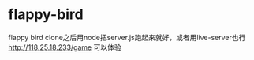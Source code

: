 # flappy-bird
flappy bird
 clone之后用node把server.js跑起来就好，或者用live-server也行
http://118.25.18.233/game 可以体验
